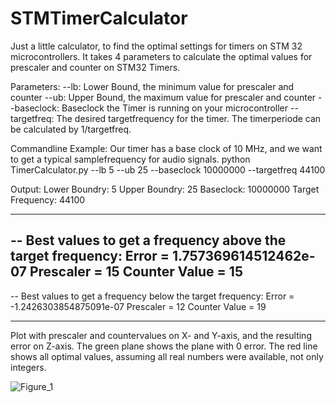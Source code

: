 # STMTimerCalculator

Just a little calculator, to find the optimal settings for timers on STM 32 microcontrollers. It takes 4 parameters to calculate the optimal values for prescaler and counter on STM32 Timers. 

Parameters:
--lb: Lower Bound, the minimum value for prescaler and counter
--ub: Upper Bound, the maximum value for prescaler and counter
--baseclock: Baseclock the Timer is running on your microcontroller
--targetfreq: The desired targetfrequency for the timer. The timerperiode can be calculated by 1/targetfreq.

Commandline Example:
Our timer has a base clock of 10 MHz, and we want to get a typical samplefrequency for audio signals.
python TimerCalculator.py --lb 5 --ub 25 --baseclock 10000000 --targetfreq 44100

Output:
Lower Boundry:  5
Upper Boundry:  25
Baseclock:  10000000
Target Frequency:  44100
*******************************
-- Best values to get a frequency above the target frequency:
Error = 1.757369614512462e-07
Prescaler = 15
Counter Value = 15
-------------------------------
-- Best values to get a frequency below the target frequency:
Error = -1.2426303854875091e-07
Prescaler = 12
Counter Value = 19
*******************************

Plot with prescaler and countervalues on X- and Y-axis, and the resulting error on Z-axis. The green plane shows the plane with 0 error.
The red line shows all optimal values, assuming all real numbers were available, not only integers. 

![Figure_1](https://github.com/SpeedyBK/STMTimerCalculator/assets/34403003/b90cfc61-12d0-4ce2-94c1-6f6f47ff8110)
